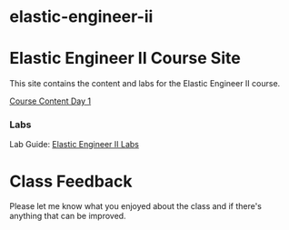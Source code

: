 # elastic-engineer-ii

# Elastic Engineer II Course Site 

This site contains the content and labs for the Elastic Engineer II course. 


 [Course Content Day 1](https://drive.google.com/file/d/1OhbQfsXHibVVQmKWLQs6SmTZs5_gXAED/view?usp=sharing)
<!-- [Course Content Day 2](https://drive.google.com/file/d/1iy8remi_7yfiNzJF955lRkSzXS2avDT9/view?usp=sharing) -->

### Labs

Lab Guide: [Elastic Engineer II Labs](https://drive.google.com/file/d/1kZ6Fal8b1PMT2R_4ikUnlCI7CXxPmVSr/view?usp=sharing)   
<!--
Experiment: [Elastic Stack Cloud AppDev Observability](https://drive.google.com/file/d/1fiIH0pQEnqN07XPbcgtzoKTq9PEIUUqQ/view?usp=sharing)  

[Elastic Stack Sandbox SSH Setup](labs/001_setup/index.md)

Lab 1: [Elastic Stack sandbox setup](labs/01-install/index.md)   

Lab 2: [Download dataset](labs/02-movielens/index.md) 

Lab 3: [Create MovieLens mapping](labs/03-movielens-mapping/index.md)

Lab 4: [Import MovieLens documents](labs/04-movielens-data/index.md)

Lab 5: [Update documents](labs/05-update-document/index.md)

Lab 6: [Version Conflict](labs/06-versions/index.md)
-->
<!--
## Day 2

### Labs 

Lab 7: [Text analyzers](labs/07-analyzers/index.md)

Lab 8: [Joins](labs/08-join/index.md)

Lab 9: [Query tips](labs/09-search/index.md)

Lab 10: [More Query tips](labs/10-more-search/index.md)

Lab 11: [Prefix, Wildcard & Autocompletion](labs/11-prefix-wildcard/index.md)

(OPTIONAL) Lab 12: [Interacting with client libraries](labs/12-python/index.md)

(OPTIONAL) Lab 13: [Logstash and MySQL](labs/13-logstash/index.md)

Lab 14: [Aggregates and Histograms](labs/14-aggs/index.md)
-->
<!-- (OPTIONAL) Lab 15: [Getting started with Kibana](labs/15-kibana/index.md) -->

<!-- (OPTIONAL) Lab 16: [Filebeat setup & integration](labs/16-filebeat/index.md) --> 

<!-- (OPTIONAL) Lab 17: [Multi-node cluster](labs/17-multi-node/index.md) -->

<!-- (OPTIONAL) Lab 18: [More search fun!](labs/18-complex-queries/index.md) -->


# Class Feedback

Please let me know what you enjoyed about the class and if there's anything that can be improved. 
